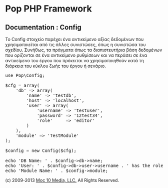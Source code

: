 Pop PHP Framework
=================

Documentation : Config
----------------------

Το Config στοιχείο παρέχει ένα αντικείμενο αξίας δεδομένων που χρησιμοποιείται από τις άλλες συνιστώσες, όπως η συνιστώσα του σχεδίου. Συνήθως, τα πράγματα όπως τα διαπιστευτήρια βάση δεδομένων που ορίζονται σε ένα αντικείμενο ρυθμίσεων και να περάσει σε ένα αντικείμενο του έργου που πρόκειται να χρησιμοποιηθούν κατά τη διάρκεια του κύκλου ζωής του έργου ή σενάριο.

<pre>
use Pop\Config;

$cfg = array(
    'db' => array(
        'name' => 'testdb',
        'host' => 'localhost',
        'user' => array(
            'username' => 'testuser',
            'password' => '12test34',
            'role'     => 'editor'
        )
    ),
    'module' => 'TestModule'
);

$config = new Config($cfg);

echo 'DB Name: ' . $config->db->name;
echo 'User: ' . $config->db->user->username . ' has the role: ' . $config->db->user->role;
echo 'Module Name: ' . $config->module;
</pre>

(c) 2009-2013 [Moc 10 Media, LLC.](http://www.moc10media.com) All Rights Reserved.
